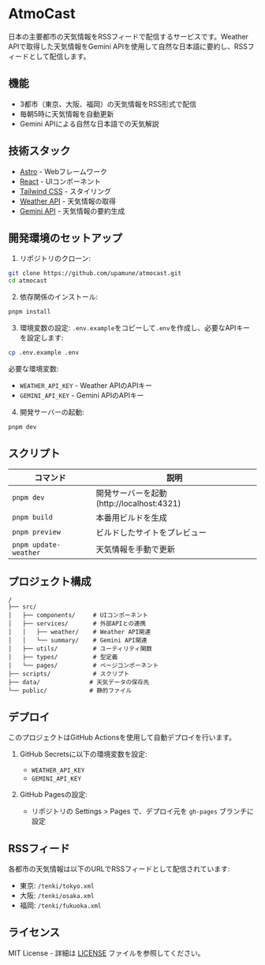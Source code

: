 # AtmoCast

日本の主要都市の天気情報をRSSフィードで配信するサービスです。Weather APIで取得した天気情報をGemini APIを使用して自然な日本語に要約し、RSSフィードとして配信します。

## 機能

- 3都市（東京、大阪、福岡）の天気情報をRSS形式で配信
- 毎朝5時に天気情報を自動更新
- Gemini APIによる自然な日本語での天気解説

## 技術スタック

- [Astro](https://astro.build/) - Webフレームワーク
- [React](https://reactjs.org/) - UIコンポーネント
- [Tailwind CSS](https://tailwindcss.com/) - スタイリング
- [Weather API](https://www.weatherapi.com/) - 天気情報の取得
- [Gemini API](https://ai.google.dev/) - 天気情報の要約生成

## 開発環境のセットアップ

1. リポジトリのクローン:
```bash
git clone https://github.com/upamune/atmocast.git
cd atmocast
```

2. 依存関係のインストール:
```bash
pnpm install
```

3. 環境変数の設定:
`.env.example`をコピーして`.env`を作成し、必要なAPIキーを設定します:
```bash
cp .env.example .env
```

必要な環境変数:
- `WEATHER_API_KEY` - Weather APIのAPIキー
- `GEMINI_API_KEY` - Gemini APIのAPIキー

4. 開発サーバーの起動:
```bash
pnpm dev
```

## スクリプト

| コマンド | 説明 |
|----------|------|
| `pnpm dev` | 開発サーバーを起動 (http://localhost:4321) |
| `pnpm build` | 本番用ビルドを生成 |
| `pnpm preview` | ビルドしたサイトをプレビュー |
| `pnpm update-weather` | 天気情報を手動で更新 |

## プロジェクト構成

```
/
├── src/
│   ├── components/     # UIコンポーネント
│   ├── services/       # 外部APIとの連携
│   │   ├── weather/    # Weather API関連
│   │   └── summary/    # Gemini API関連
│   ├── utils/          # ユーティリティ関数
│   ├── types/          # 型定義
│   └── pages/          # ページコンポーネント
├── scripts/            # スクリプト
├── data/              # 天気データの保存先
└── public/            # 静的ファイル
```

## デプロイ

このプロジェクトはGitHub Actionsを使用して自動デプロイを行います。

1. GitHub Secretsに以下の環境変数を設定:
   - `WEATHER_API_KEY`
   - `GEMINI_API_KEY`

2. GitHub Pagesの設定:
   - リポジトリの Settings > Pages で、デプロイ元を `gh-pages` ブランチに設定

## RSSフィード

各都市の天気情報は以下のURLでRSSフィードとして配信されています:

- 東京: `/tenki/tokyo.xml`
- 大阪: `/tenki/osaka.xml`
- 福岡: `/tenki/fukuoka.xml`

## ライセンス

MIT License - 詳細は [LICENSE](LICENSE) ファイルを参照してください。